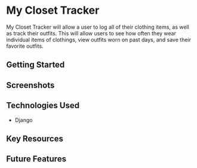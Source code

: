 # My Closet Tracker
My Closet Tracker will allow a user to log all of their clothing items, as well as track their outfits. This will allow users to see how often they wear individual items of clothings, view outfits worn on past days, and save their favorite outfits. 
## Getting Started
## Screenshots
## Technologies Used
- Django
## Key Resources
## Future Features
